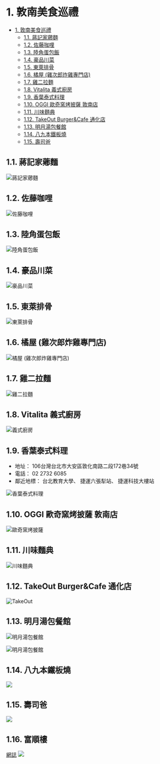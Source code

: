 # 1. 敦南美食巡禮
<!-- TOC -->

- [1. 敦南美食巡禮](#1-敦南美食巡禮)
    - [1.1. 蔣記家薌麵](#11-蔣記家薌麵)
    - [1.2. 佐藤咖哩](#12-佐藤咖哩)
    - [1.3. 陸角蛋包飯](#13-陸角蛋包飯)
    - [1.4. 豪品川菜](#14-豪品川菜)
    - [1.5. 東萊排骨](#15-東萊排骨)
    - [1.6. 橘屋 (雞次郎炸雞專門店)](#16-橘屋-雞次郎炸雞專門店)
    - [1.7. 雞二拉麵](#17-雞二拉麵)
    - [1.8. Vitalita 義式廚房](#18-vitalita-義式廚房)
    - [1.9. 香葉泰式料理](#19-香葉泰式料理)
    - [1.10. OGGI 歐奇窯烤披薩 敦南店](#110-oggi-歐奇窯烤披薩-敦南店)
    - [1.11. 川味麵典](#111-川味麵典)
    - [1.12. TakeOut Burger&Cafe 通化店](#112-takeout-burgercafe-通化店)
    - [1.13. 明月湯包餐館](#113-明月湯包餐館)
    - [1.14. 八九本鐵板燒](#114-八九本鐵板燒)
    - [1.15. 壽司爸](#115-壽司爸)

<!-- /TOC -->

## 1.1. 蔣記家薌麵

![蔣記家薌麵](https://i.imgur.com/MKy3Qzv.jpg)

## 1.2. 佐藤咖哩

![佐藤咖哩](https://i.imgur.com/rW3QpdX.jpg)

## 1.3. 陸角蛋包飯

![陸角蛋包飯](https://i.imgur.com/ixODv68.jpg)

## 1.4. 豪品川菜

![豪品川菜](https://i.imgur.com/i0Ng6nZ.jpg)

## 1.5. 東萊排骨

![東萊排骨](https://i.imgur.com/wkpcrP7.png)

## 1.6. 橘屋 (雞次郎炸雞專門店)

![橘屋 (雞次郎炸雞專門店)](https://i.imgur.com/bRodUXV.jpg)

## 1.7. 雞二拉麵

![雞二拉麵](https://i.imgur.com/5NW1fN0.jpg)

## 1.8. Vitalita 義式廚房

![義式廚房](https://i.imgur.com/BJbnD7L.jpg)

## 1.9. 香葉泰式料理

- 地址： 106台灣台北市大安區敦化南路二段172巷34號
- 電話： 02 2732 6085
- 鄰近地標： 台北教育大學、 捷運六張犁站、 捷運科技大樓站

![香葉泰式料理](http://1.bp.blogspot.com/-nqtHcUdTMoE/UMEyge2f2iI/AAAAAAAAGnE/FL9udS14n3U/s320/DSC_0110.jpg)

## 1.10. OGGI 歐奇窯烤披薩 敦南店

![歐奇窯烤披薩](https://i.imgur.com/8A7XWcY.jpg)

## 1.11. 川味麵典

![川味麵典](https://cfcdn2.azsg.opensnap.com/azsg/snapphoto/photo/LA/GU0T/3BPHQAE3294762CFA3480Blv.jpg)

## 1.12. TakeOut Burger&Cafe 通化店

![TakeOut](https://cdn.walkerland.com.tw/images/upload/poi/p56317/m64788/9b740d0203d97d99ac6b7e499ccf8e4162612bbf.jpg)

## 1.13. 明月湯包餐館

![明月湯包餐館](https://funpass.travel.taipei/imageCache/taipeifunpass/qVE8_600x400_comp.jpg)

![明月湯包餐館](https://media-cdn.tripadvisor.com/media/photo-s/02/48/b0/0b/caption.jpg)

## 1.14. 八九本鐵板燒

![](https://www.teresablog.com/wp-content/uploads/2017/09/1506482762-4495003e3073dbfede0e055dd9718146.jpg)

## 1.15. 壽司爸

![](https://cdn.walkerland.com.tw/images/upload/poi/p77741/m26248/89796240d840d7fce7c55f40912299f34422af71.jpg)

## 1.16. 富順樓

[網誌](https://www.walkerland.com.tw/article/view/208007)
![](https://i.imgur.com/lFbKJHO.jpg)



